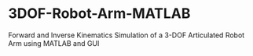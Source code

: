 # 3DOF-Robot-Arm-MATLAB
Forward and Inverse Kinematics Simulation of a 3-DOF Articulated Robot Arm using MATLAB and GUI
